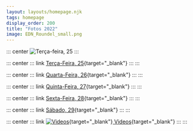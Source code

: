 ```yaml
---
layout: layouts/homepage.njk
tags: homepage
display_order: 200
title: "Fotos 2022"
image: EDN_Roundel_small.png
---
```


::: center
![Terça-feira, 25](_assets/images/fotos-edn-2022-smaller.png)
:::

::: center
::: link
[Terça-Feira, 25](https://photos.app.goo.gl/s2DfaHGTUDpZMnhRA){target="_blank"}
:::
:::

::: center
::: link
[Quarta-Feira, 26](https://photos.app.goo.gl/zK13f7vxhjYiB2RF6){target="_blank"}
:::
:::

::: center
::: link
[Quinta-Feira, 27](https://photos.app.goo.gl/FSpmij1m9ZSa2DFP7){target="_blank"}
:::
:::

::: center
::: link
[Sexta-Feira, 28](https://photos.app.goo.gl/FzdfXCSPMRVNVgYG7){target="_blank"}
:::
:::

::: center
::: link
[Sábado, 29](https://photos.app.goo.gl/fRn6AedWAMJh7pCE7){target="_blank"}
:::
:::

::: center
::: link
[![Videos](_assets/images/YouTube_icon.png)](https://www.youtube.com/@endodiabnut){target="_blank"}[ Videos](https://www.youtube.com/@endodiabnut){target="_blank"}
:::
:::


